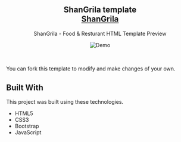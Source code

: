 
<h2 align="center">
 ShanGrila template<br/>
  <a href="https://baraa660.github.io/ShanGrila/" target="_blank">ShanGrila</a>
</h2>

<P align="center">ShanGrila - Food &amp; Resturant HTML Template Preview</P>


<div align="center">
<img alt="Demo" src="https://media.discordapp.net/attachments/1063498738531835956/1154481032146472980/shangrila.jpg" />
</div>

<br/>

##

You can fork this template to modify and make changes of your own.

## Built With

This project was built using these technologies.

- HTML5
- CSS3
- Bootstrap
- JavaScript
